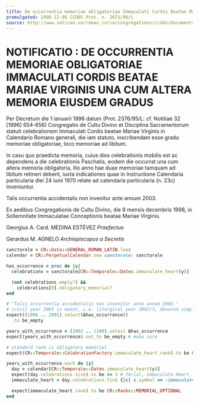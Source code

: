 ```yaml
---
title: De occurrentia memoriae obligatoriae Immaculati Cordis Beatae Mariae Virginis una cum altera memoria eiusdem gradus
promulgated: 1998-12-08 CCDDS Prot. n. 2671/98/L
source: http://www.vatican.va/roman_curia/congregations/ccdds/documents/rc_con_ccdds_doc_20000630_memoria-immaculati-cordis-mariae-virginis_lt.html
---
```


# NOTIFICATIO : DE OCCURRENTIA MEMORIAE OBLIGATORIAE IMMACULATI CORDIS BEATAE MARIAE VIRGINIS UNA CUM ALTERA MEMORIA EIUSDEM GRADUS

Per Decretum die 1 ianuarii 1996 datum (Prot. 2376/95/L: cf. Notitiae 32 [1996] 654-656)
Congregatio de Cultu Divino et Disciplina Sacramentorum statuit celebrationem Immaculati Cordis
beatae Mariae Virginis in Calendario Romano generali, die iam statuto, inscribendam esse gradu
memoriae obligatoriae, loco memoriae ad libitum.

In casu quo praedicta memoria, cuius dies celebrationis mobilis est ac dependens a die celebrationis
Paschatis, eodem die occurrat una cum altera memoria obligatoria, illo anno hae duae memoriae
tamquam ad libitum retineri debent, iuxta indicationes quae in Instructione Calendaria particularia
diei 24 iunii 1970 relate ad calendaria particularia (n. 23c) inveniuntur.

Talis occurrentia accidentalis non invenitur ante annum 2003.

Ex aedibus Congregationis de Cultu Divino, die 8 mensis decembris 1998, in Sollemnitate Immaculatae Conceptionis beatae Mariae Virginis.

Georgius A. Card. MEDINA ESTÉVEZ
*Praefectus*

Gerardus M. AGNELO
*Archiepiscopus a Secretis*

```ruby
sanctorale = CR::Data::GENERAL_ROMAN_LATIN.load
calendar = CR::PerpetualCalendar.new sanctorale: sanctorale

has_occurrence = proc do |y|
  celebrations = sanctorale[CR::Temporale::Dates.immaculate_heart(y)]

  (not celebrations.empty?) &&
    celebrations[0].obligatory_memorial?
end

# "Talis occurrentia accidentalis non invenitur ante annum 2003."
# (civil year 2003 is meant, i.e. liturgical year 2002/3, denoted simply as 2002 by the library)
expect((1996 .. 2001).select(&has_occurrence))
  .to be_empty

years_with_occurrence = (2002 .. 2100).select &has_occurrence
expect(years_with_occurrence).not_to be_empty # make sure

# standard rank is obligatory memorial
expect(CR::Temporale::CelebrationFactory.immaculate_heart.rank).to be CR::Ranks::MEMORIAL_GENERAL

years_with_occurrence.each do |y|
  day = calendar[CR::Temporale::Dates.immaculate_heart(y)]
  expect(day.celebrations.size).to be >= 3 # ferial, Immaculate Heart, another optional memorial
  immaculate_heart = day.celebrations.find {|c| c.symbol == :immaculate_heart }

  expect(immaculate_heart.rank).to be CR::Ranks::MEMORIAL_OPTIONAL
end
```
